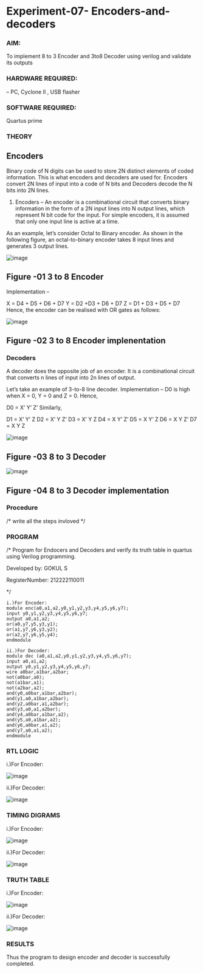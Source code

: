 # Experiment-07- Encoders-and-decoders 
### AIM: 

To implement 8 to 3 Encoder and  3to8 Decoder using verilog and validate its outputs
### HARDWARE REQUIRED:

– PC, Cyclone II , USB flasher
### SOFTWARE REQUIRED: 

Quartus prime
### THEORY 

## Encoders
Binary code of N digits can be used to store 2N distinct elements of coded information. This is what encoders and decoders are used for. Encoders convert 2N lines of input into a code of N bits and Decoders decode the N bits into 2N lines.

1. Encoders –
An encoder is a combinational circuit that converts binary information in the form of a 2N input lines into N output lines, which represent N bit code for the input. For simple encoders, it is assumed that only one input line is active at a time.

As an example, let’s consider Octal to Binary encoder. As shown in the following figure, an octal-to-binary encoder takes 8 input lines and generates 3 output lines.

![image](https://user-images.githubusercontent.com/36288975/171543588-bc0746df-a173-4b35-989e-5fb7d385fe8a.png)
## Figure -01 3 to 8 Encoder 


Implementation –

X = D4 + D5 + D6 + D7
Y = D2 +D3 + D6 + D7
Z = D1 + D3 + D5 + D7 
Hence, the encoder can be realised with OR gates as follows:


![image](https://user-images.githubusercontent.com/36288975/171543740-68403b82-aa93-4c98-9343-f32b14885a2e.png)
## Figure -02 3 to 8 Encoder implenentation 

 ### Decoders 
A decoder does the opposite job of an encoder. It is a combinational circuit that converts n lines of input into 2n lines of output.

Let’s take an example of 3-to-8 line decoder.
Implementation –
D0 is high when X = 0, Y = 0 and Z = 0. Hence,

D0 = X’ Y’ Z’ 
Similarly,

D1 = X’ Y’ Z
D2 = X’ Y Z’
D3 = X’ Y Z
D4 = X Y’ Z’
D5 = X Y’ Z
D6 = X Y Z’
D7 = X Y Z 


![image](https://user-images.githubusercontent.com/36288975/171543978-ee2d0671-2846-40a1-8705-507fd6287a49.png)
## Figure -03 8 to 3 Decoder 



![image](https://user-images.githubusercontent.com/36288975/171543866-5a6eace6-8683-49d7-9c4f-a7cb30ec3035.png)
## Figure -04 8 to 3 Decoder implementation 

### Procedure
/* write all the steps invloved */



### PROGRAM 
/*
Program for Endocers and Decoders  and verify its truth table in quartus using Verilog programming.

Developed by: GOKUL S

RegisterNumber:  212222110011

*/
```
i.)For Encoder:
module enc(a0,a1,a2,y0,y1,y2,y3,y4,y5,y6,y7);
input y0,y1,y2,y3,y4,y5,y6,y7;
output a0,a1,a2;
or(a0,y7,y5,y3,y1);
or(a1,y7,y6,y3,y2);
or(a2,y7,y6,y5,y4);
endmodule
```
```
ii.)For Decoder:
module dec (a0,a1,a2,y0,y1,y2,y3,y4,y5,y6,y7);
input a0,a1,a2;
output y0,y1,y2,y3,y4,y5,y6,y7;
wire a0bar,a1bar,a2bar;
not(a0bar,a0);
not(a1bar,a1);
not(a2bar,a2);
and(y0,a0bar,a1bar,a2bar);
and(y1,a0,a1bar,a2bar);
and(y2,a0bar,a1,a2bar);
and(y3,a0,a1,a2bar);
and(y4,a0bar,a1bar,a2);
and(y5,a0,a1bar,a2);
and(y6,a0bar,a1,a2);
and(y7,a0,a1,a2);
endmodule

```



### RTL LOGIC  

i.)For Encoder:

![image](https://github.com/gokul-sureshkumar/Experiment-08-Encoders-and-decoders-/assets/121148715/ff647131-ec04-457a-b549-1f3698f98133)

ii.)For Decoder:

![image](https://github.com/gokul-sureshkumar/Experiment-08-Encoders-and-decoders-/assets/121148715/fc6fa911-578c-46d0-96e5-83bf344d31d4)



### TIMING DIGRAMS  

i.)For Encoder:

![image](https://github.com/gokul-sureshkumar/Experiment-08-Encoders-and-decoders-/assets/121148715/3913056e-5a99-471b-a145-f7e889bdabba)

ii.)For Decoder:

![image](https://github.com/gokul-sureshkumar/Experiment-08-Encoders-and-decoders-/assets/121148715/57869868-9ee4-44dd-8f37-e15cc06a80bc)



### TRUTH TABLE 

i.)For Encoder:

![image](https://github.com/gokul-sureshkumar/Experiment-08-Encoders-and-decoders-/assets/121148715/195458de-161f-4593-ada1-4c6af9dba342)

ii.)For Decoder:

![image](https://github.com/gokul-sureshkumar/Experiment-08-Encoders-and-decoders-/assets/121148715/e2048db6-b25f-4f44-be0f-03f3d7edc6d5)




### RESULTS 

Thus the program to design encoder and decoder is successfully completed.
